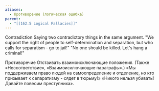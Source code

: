 ```yaml
---
aliases:
  - Противоречие (логическая ошибка)
parent:
  - "[[162.5 Logical Fallacies]]"
---
```

Contradiction
Saying two contradictory things in the same argument.
"We support the right of people to
self-determination and separation, but who calls for separatism - go to jail!"
"No one should be killed. Let's hang a criminal!"

Противоречие
Отстаивать взаимоисключающие положения. (Также «Несоответствие», «Взаимоисключающие параграфы».)
«Мы поддерживаем право людей на самоопределение и отделение, но кто призывает к сепаратизму - сядет в тюрьму!»
«Никого нельзя убивать! Давайте повесим преступника».